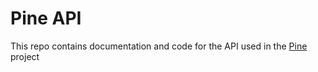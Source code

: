 # Pine API
This repo contains documentation and code for the API used in the [Pine](https://github.com/jeremyckahn/pine) project